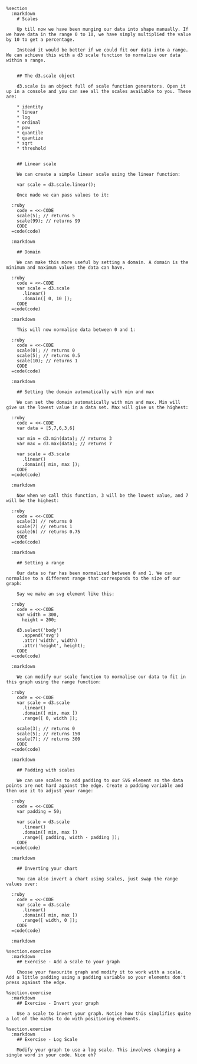     %section
      :markdown
        # Scales

        Up till now we have been munging our data into shape manually. If we have data in the range 0 to 10, we have simply multiplied the value by 10 to get a percentage.

        Instead it would be better if we could fit our data into a range. We can achieve this with a d3 scale function to normalise our data within a range.


        ## The d3.scale object

        d3.scale is an object full of scale function generators. Open it up in a console and you can see all the scales available to you. These are:

        * identity
        * linear
        * log
        * ordinal
        * pow
        * quantile
        * quantize
        * sqrt
        * threshold


        ## Linear scale

        We can create a simple linear scale using the linear function:

        var scale = d3.scale.linear();

        Once made we can pass values to it:

      :ruby
        code = <<-CODE
        scale(5); // returns 5
        scale(99); // returns 99
        CODE
      =code(code)

      :markdown

        ## Domain

        We can make this more useful by setting a domain. A domain is the minimum and maximum values the data can have.

      :ruby
        code = <<-CODE
        var scale = d3.scale
          .linear()
          .domain([ 0, 10 ]);
        CODE
      =code(code)

      :markdown

        This will now normalise data between 0 and 1:

      :ruby
        code = <<-CODE
        scale(0); // returns 0
        scale(5); // returns 0.5
        scale(10); // returns 1
        CODE
      =code(code)

      :markdown

        ## Setting the domain automatically with min and max

        We can set the domain automatically with min and max. Min will give us the lowest value in a data set. Max will give us the highest:

      :ruby
        code = <<-CODE
        var data = [5,7,6,3,6]

        var min = d3.min(data); // returns 3
        var max = d3.max(data); // returns 7

        var scale = d3.scale
          .linear()
          .domain([ min, max ]);
        CODE
      =code(code)

      :markdown

        Now when we call this function, 3 will be the lowest value, and 7 will be the highest:

      :ruby
        code = <<-CODE
        scale(3) // returns 0
        scale(7) // returns 1
        scale(6) // returns 0.75
        CODE
      =code(code)

      :markdown

        ## Setting a range

        Our data so far has been normalised between 0 and 1. We can normalise to a different range that corresponds to the size of our graph:

        Say we make an svg element like this:

      :ruby
        code = <<-CODE
        var width = 300,
          height = 200;

        d3.select('body')
          .append('svg')
          .attr('width', width)
          .attr('height', height);
        CODE
      =code(code)

      :markdown

        We can modify our scale function to normalise our data to fit in this graph using the range function:

      :ruby
        code = <<-CODE
        var scale = d3.scale
          .linear()
          .domain([ min, max ])
          .range([ 0, width ]);

        scale(3); // returns 0
        scale(5); // returns 150
        scale(7); // returns 300
        CODE
      =code(code)

      :markdown

        ## Padding with scales

        We can use scales to add padding to our SVG element so the data points are not hard against the edge. Create a padding variable and then use it to adjust your range:

      :ruby
        code = <<-CODE
        var padding = 50;

        var scale = d3.scale
          .linear()
          .domain([ min, max ])
          .range([ padding, width - padding ]);
        CODE
      =code(code)

      :markdown

        ## Inverting your chart

        You can also invert a chart using scales, just swap the range values over:

      :ruby
        code = <<-CODE
        var scale = d3.scale
          .linear()
          .domain([ min, max ])
          .range([ width, 0 ]);
        CODE
      =code(code)

      :markdown

    %section.exercise
      :markdown
        ## Exercise - Add a scale to your graph

        Choose your favourite graph and modify it to work with a scale. Add a little padding using a padding variable so your elements don't press against the edge.

    %section.exercise
      :markdown
        ## Exercise - Invert your graph

        Use a scale to invert your graph. Notice how this simplifies quite a lot of the maths to do with positioning elements.

    %section.exercise
      :markdown
        ## Exercise - Log Scale

        Modify your graph to use a log scale. This involves changing a single word in your code. Nice eh?
